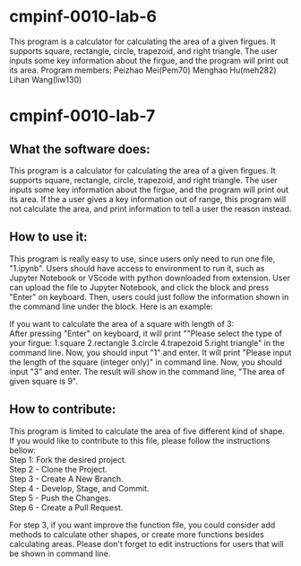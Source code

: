# cmpinf-0010-lab-6
This program is a calculator for calculating the area of a given firgues. It supports square, rectangle, circle, trapezoid, and right triangle. The user inputs some key information about the firgue, and the program will print out its area.
Program members: Peizhao Mei(Pem70) Menghao Hu(meh282) Lihan Wang(liw130)

# cmpinf-0010-lab-7
## What the software does:
This program is a calculator for calculating the area of a given firgues. It supports square, rectangle, circle, trapezoid, and right triangle. The user inputs some key information about the firgue, and the program will print out its area. If the a user gives a key information out of range, this program will not calculate the area, and print information to tell a user the reason instead.<br />

## How to use it:
This program is really easy to use, since users only need to run one file, "1.ipynb". Users should have access to environment to run it, such as Jupyter Notebook or VScode with python downloaded from extension. User can upload the file to Jupyter Notebook, and click the block and press "Enter" on keyboard. Then, users could just follow the information shown in the command line under the block. Here is an example:<br />

If you want to calculate the area of a square with length of 3:<br />
After pressing "Enter" on keyboard, it will print ""Please select the type of your firgue: 1.square 2.rectangle 3.circle 4.trapezoid 5.right triangle" in the command line. Now, you should input "1" and enter. It will print "Please input the length of the square (integer only)" in command line. Now, you should input "3" and enter. The result will show in the command line, "The area of given square is 9".<br />

## How to contribute:
This program is limited to calculate the area of five different kind of shape. If you would like to contribute to this file, please follow the instructions bellow:<br />
Step 1: Fork the desired project.<br />
Step 2 - Clone the Project. <br />
Step 3 - Create A New Branch. <br />
Step 4 - Develop, Stage, and Commit. <br />
Step 5 - Push the Changes. <br />
Step 6 - Create a Pull Request.<br />

For step 3, if you want improve the function file, you could consider add methods to calculate other shapes, or create more functions besides calculating areas. Please don't forget to edit instructions for users that will be shown in command line.


